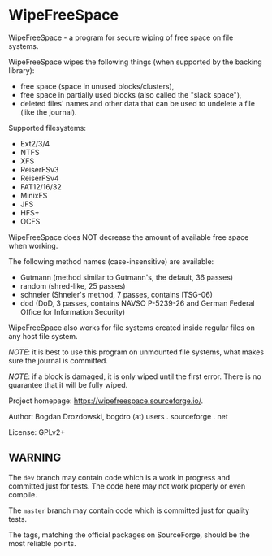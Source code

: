 # WipeFreeSpace #

WipeFreeSpace - a program for secure wiping of free space on file systems.

WipeFreeSpace wipes the following things (when supported by the backing library):

- free space (space in unused blocks/clusters),
- free space in partially used blocks (also called the "slack space"),
- deleted files' names and other data that can be used to undelete a file (like the journal).

Supported filesystems:

- Ext2/3/4
- NTFS
- XFS
- ReiserFSv3
- ReiserFSv4
- FAT12/16/32
- MinixFS
- JFS
- HFS+
- OCFS

WipeFreeSpace does NOT decrease the amount of available free space when working.

The following method names (case-insensitive) are available:

- Gutmann (method similar to Gutmann's, the default, 36 passes)
- random (shred-like, 25 passes)
- schneier (Shneier's method, 7 passes, contains ITSG-06)
- dod (DoD, 3 passes, contains NAVSO P-5239-26 and German Federal Office for Information Security)

WipeFreeSpace also works for file systems created inside regular files on any host file system.

*NOTE*: it is best to use this program on unmounted file systems, what makes sure the journal is committed.

*NOTE*: if a block is damaged, it is only wiped until the first error. There is no guarantee that it will be fully wiped.

Project homepage: <https://wipefreespace.sourceforge.io/>.

Author: Bogdan Drozdowski, bogdro (at) users . sourceforge . net

License: GPLv2+

## WARNING ##

The `dev` branch may contain code which is a work in progress and committed just for tests. The code here may not work properly or even compile.

The `master` branch may contain code which is committed just for quality tests.

The tags, matching the official packages on SourceForge, should be the most reliable points.
